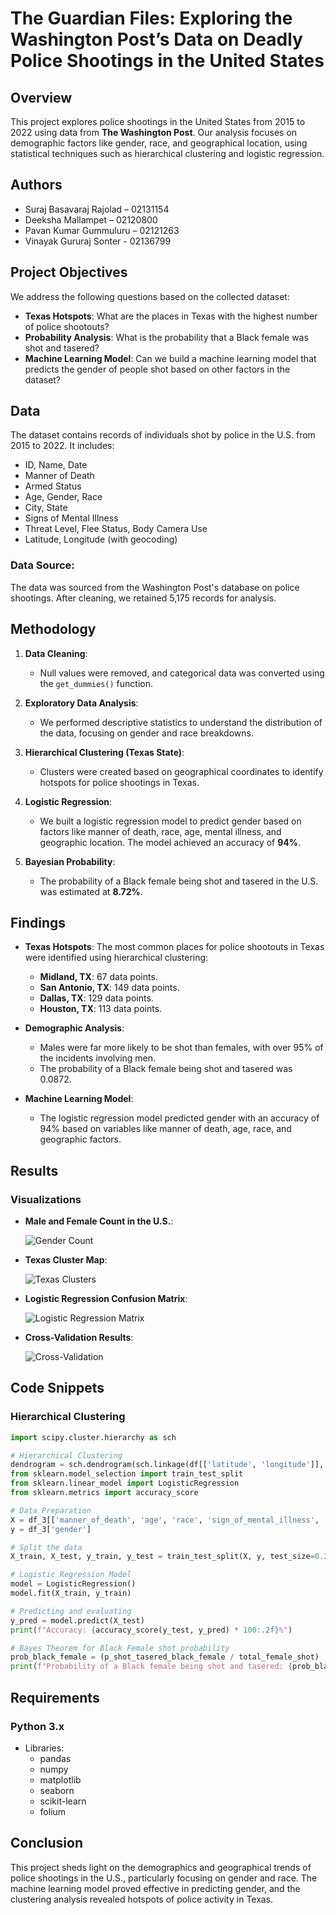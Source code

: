 # The Guardian Files: Exploring the Washington Post’s Data on Deadly Police Shootings in the United States

## Overview

This project explores police shootings in the United States from 2015 to 2022 using data from **The Washington Post**. Our analysis focuses on demographic factors like gender, race, and geographical location, using statistical techniques such as hierarchical clustering and logistic regression.

## Authors

- Suraj Basavaraj Rajolad – 02131154
- Deeksha Mallampet – 02120800
- Pavan Kumar Gummuluru – 02121263
- Vinayak Gururaj Sonter - 02136799

## Project Objectives

We address the following questions based on the collected dataset:
- **Texas Hotspots**: What are the places in Texas with the highest number of police shootouts?
- **Probability Analysis**: What is the probability that a Black female was shot and tasered?
- **Machine Learning Model**: Can we build a machine learning model that predicts the gender of people shot based on other factors in the dataset?

## Data

The dataset contains records of individuals shot by police in the U.S. from 2015 to 2022. It includes:
- ID, Name, Date
- Manner of Death
- Armed Status
- Age, Gender, Race
- City, State
- Signs of Mental Illness
- Threat Level, Flee Status, Body Camera Use
- Latitude, Longitude (with geocoding)

### Data Source:
The data was sourced from the Washington Post's database on police shootings. After cleaning, we retained 5,175 records for analysis.

## Methodology

1. **Data Cleaning**: 
   - Null values were removed, and categorical data was converted using the `get_dummies()` function.
   
2. **Exploratory Data Analysis**: 
   - We performed descriptive statistics to understand the distribution of the data, focusing on gender and race breakdowns.
   
3. **Hierarchical Clustering (Texas State)**:
   - Clusters were created based on geographical coordinates to identify hotspots for police shootings in Texas.
   
4. **Logistic Regression**:
   - We built a logistic regression model to predict gender based on factors like manner of death, race, age, mental illness, and geographic location. The model achieved an accuracy of **94%**.

5. **Bayesian Probability**:
   - The probability of a Black female being shot and tasered in the U.S. was estimated at **8.72%**.

## Findings

- **Texas Hotspots**: The most common places for police shootouts in Texas were identified using hierarchical clustering:
  - **Midland, TX**: 67 data points.
  - **San Antonio, TX**: 149 data points.
  - **Dallas, TX**: 129 data points.
  - **Houston, TX**: 113 data points.
  
- **Demographic Analysis**: 
  - Males were far more likely to be shot than females, with over 95% of the incidents involving men.
  - The probability of a Black female being shot and tasered was 0.0872.

- **Machine Learning Model**: 
  - The logistic regression model predicted gender with an accuracy of 94% based on variables like manner of death, age, race, and geographic factors.

## Results

### Visualizations

- **Male and Female Count in the U.S.**:
  
  ![Gender Count](images/gendercount.jpg)

- **Texas Cluster Map**:

  ![Texas Clusters](images/texascluster.jpg)

- **Logistic Regression Confusion Matrix**:

  ![Logistic Regression Matrix](images/Matrix.jpg)

- **Cross-Validation Results**:

  ![Cross-Validation](images/cross.jpg)

## Code Snippets

### Hierarchical Clustering

```python
import scipy.cluster.hierarchy as sch

# Hierarchical Clustering
dendrogram = sch.dendrogram(sch.linkage(df[['latitude', 'longitude']], method='ward'))
from sklearn.model_selection import train_test_split
from sklearn.linear_model import LogisticRegression
from sklearn.metrics import accuracy_score

# Data Preparation
X = df_3[['manner_of_death', 'age', 'race', 'sign_of_mental_illness', 'threat_level', 'longitude', 'latitude']]
y = df_3['gender']

# Split the data
X_train, X_test, y_train, y_test = train_test_split(X, y, test_size=0.25)

# Logistic Regression Model
model = LogisticRegression()
model.fit(X_train, y_train)

# Predicting and evaluating
y_pred = model.predict(X_test)
print(f"Accuracy: {accuracy_score(y_test, y_pred) * 100:.2f}%")

# Bayes Theorem for Black Female shot probability
prob_black_female = (p_shot_tasered_black_female / total_female_shot)
print(f"Probability of a Black female being shot and tasered: {prob_black_female}")
```


## Requirements
### Python 3.x
- Libraries:
  - pandas
  - numpy
  - matplotlib
  - seaborn
  - scikit-learn
  - folium

## Conclusion
   This project sheds light on the demographics and geographical trends of police shootings in the U.S., particularly focusing on gender and race. The machine learning model proved effective in predicting gender, and the clustering analysis revealed hotspots of police activity in Texas.


